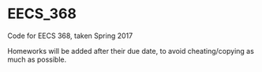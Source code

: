 # EECS_368
Code for EECS 368, taken Spring 2017

Homeworks will be added after their due date, to avoid cheating/copying as much as possible.
